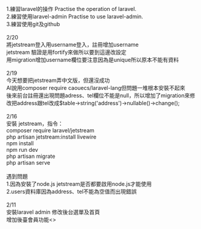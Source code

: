 1.練習laravel的操作 Practise the operation of laravel.<br>
2.練習使用laravel-admin Practise to use laravel-admin.<br>
3.練習使用git及github<br>
<br>
2/20<br>
將jetstream登入用username登入，註冊增加username<br>
jetstream 驗證是用fortify來做所以要到這邊改設定<br>
用migration增加username欄位要注意因為是unique所以原本不能有資料<br>
<br>
2/19<br>
今天想要把jetstream弄中文版，但還沒成功<br>
AI說用composer require caouecs/laravel-lang但問題一堆根本安裝不起來<br>
後來前台註冊還出現問題adress、tel欄位不能是null，所以增加了migration來修改把address跟tel改成$table->string('address')->nullable()->change();<br>
<br>
2/16<br>
安裝 jetstream，指令：<br>
composer require laravel/jetstream<br>
php artisan jetstream:install livewire<br>
npm install<br>
npm run dev<br>
php artisan migrate<br>
php artisan serve<br>
<br>
遇到問題<br>
1.因為安裝了node.js jetstream是否都要啟用node.js才能使用<br>
2.users資料庫因為address、tel不能為空值而出現錯誤<br>
<br>
2/11<br>
安裝laravel admin
修改後台選單及首頁<br>
增加後臺會員功能<>
